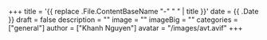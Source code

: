 +++
title = '{{ replace .File.ContentBaseName "-" " " | title }}'
date = {{ .Date }}
draft = false
description = ""
image = ""
imageBig = ""
categories = ["general"]
author = ["Khanh Nguyen"]
avatar = "/images/avt.avif"
+++
